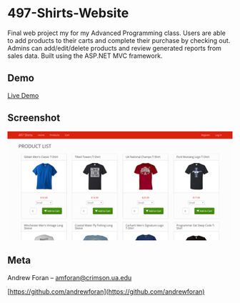 # 497-Shirts-Website

Final web project my for my Advanced Programming class. Users are able to add products to their carts and complete their purchase by checking out. Admins can add/edit/delete products and review generated reports from sales data. Built using the ASP.NET MVC framework.

## Demo
[Live Demo](http://uamis.org/MIS497SP18/aforan/)

## Screenshot
![](header.png)

## Meta
Andrew Foran – amforan@crimson.ua.edu

[https://github.com/andrewforan](https://github.com/andrewforan)
